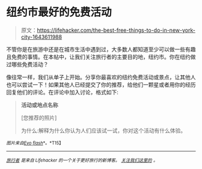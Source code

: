 # 纽约市最好的免费活动

> 原文：<https://lifehacker.com/the-best-free-things-to-do-in-new-york-city-1643611988>

不管你是在旅游中还是在城市生活中遇到过，大多数人都知道至少可以做一些有趣且免费的事情。在本帖中，让我们关注旅行者的主要目的地，纽约市。你在纽约做过哪些免费活动？



像往常一样，我们从单子上开始。分享你最喜欢的纽约免费活动或景点，让其他人也可以尝试一下！如果其他人已经提交了你的推荐，给他们一颗星或者用你的经历回复他们的评论。在评论中加入讨论，格式如下:

> **活动或地点名称**
> 
> [您推荐的照片]
> 
> 为什么:解释为什么你认为人们应该试一试，你对这个活动有什么体验。

<small>*图片来自*</small>[<small>*Evo flash*</small>](https://www.flickr.com/photos/evoflash/14105934855/)<small>*。*T15】</small>

* * *

[<small>*旅行者*</small>](http://wayfarer.lifehacker.com/) <small>*是来自 Lifehacker 的一个关于更好旅行的新博客。*</small> [<small>*关注我们这里的*</small>](https://twitter.com/WayfarerLH) <small>*。*</small>